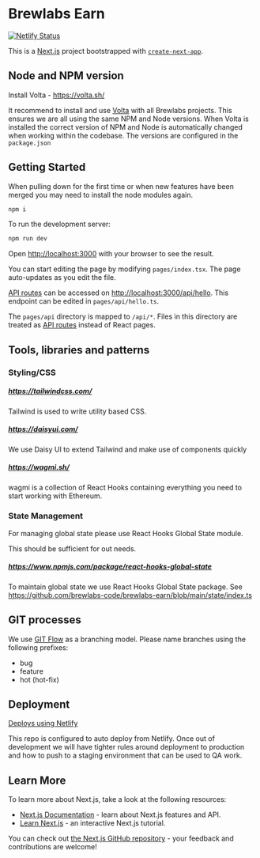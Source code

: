 # Brewlabs Earn

[![Netlify Status](https://api.netlify.com/api/v1/badges/85ccd8dc-e3bf-4bf4-86f5-6aebc43c9009/deploy-status)](https://app.netlify.com/sites/candid-taiyaki-130f86/deploys)

This is a [Next.js](https://nextjs.org/) project bootstrapped with [`create-next-app`](https://github.com/vercel/next.js/tree/canary/packages/create-next-app).

## Node and NPM version

Install Volta - https://volta.sh/

It recommend to install and use [Volta](https://volta.sh/) with all Brewlabs projects. This ensures we are all using the same NPM and Node versions. When Volta is installed the correct version of NPM and Node is automatically changed when working within the codebase. The versions are configured in the `package.json`

## Getting Started

When pulling down for the first time or when new features have been merged you may need to install the node modules again.

```bash
npm i
```

To run the development server:

```bash
npm run dev
```

Open [http://localhost:3000](http://localhost:3000) with your browser to see the result.

You can start editing the page by modifying `pages/index.tsx`. The page auto-updates as you edit the file.

[API routes](https://nextjs.org/docs/api-routes/introduction) can be accessed on [http://localhost:3000/api/hello](http://localhost:3000/api/hello). This endpoint can be edited in `pages/api/hello.ts`.

The `pages/api` directory is mapped to `/api/*`. Files in this directory are treated as [API routes](https://nextjs.org/docs/api-routes/introduction) instead of React pages.

## Tools, libraries and patterns

### Styling/CSS

##### https://tailwindcss.com/

Tailwind is used to write utility based CSS.

##### https://daisyui.com/

We use Daisy UI to extend Tailwind and make use of components quickly

##### https://wagmi.sh/

wagmi is a collection of React Hooks containing everything you need to start working with Ethereum.

### State Management

For managing global state please use React Hooks Global State module.

This should be sufficient for out needs.

##### https://www.npmjs.com/package/react-hooks-global-state

To maintain global state we use React Hooks Global State package.
See https://github.com/brewlabs-code/brewlabs-earn/blob/main/state/index.ts

## GIT processes

We use [GIT Flow](https://www.atlassian.com/git/tutorials/comparing-workflows/gitflow-workflow) as a branching model. Please name branches using the following prefixes:

- bug
- feature
- hot (hot-fix)

## Deployment

[Deploys using Netlify](https://app.netlify.com/sites/candid-taiyaki-130f86/overview)

This repo is configured to auto deploy from Netlify. Once out of development we will have tighter rules around deployment to production and how to push to a staging environment that can be used to QA work.

## Learn More

To learn more about Next.js, take a look at the following resources:

- [Next.js Documentation](https://nextjs.org/docs) - learn about Next.js features and API.
- [Learn Next.js](https://nextjs.org/learn) - an interactive Next.js tutorial.

You can check out [the Next.js GitHub repository](https://github.com/vercel/next.js/) - your feedback and contributions are welcome!
